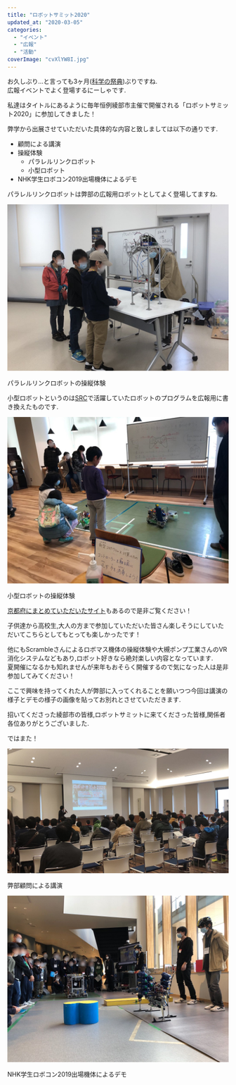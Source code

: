 ```yaml
---
title: "ロボットサミット2020"
updated_at: "2020-03-05"
categories: 
  - "イベント"
  - "広報"
  - "活動"
coverImage: "cvXlYW8I.jpg"
---
```


お久しぶり...と言っても3ヶ月([科学の祭典](2019-12-05))ぶりですね.  
広報イベントでよく登場するにーしゃです.

私達はタイトルにあるように毎年恒例綾部市主催で開催される「ロボットサミット2020」に参加してきました！

弊学から出展させていただいた具体的な内容と致しましては以下の通りです.

- 顧問による講演
- 操縦体験
    - パラレルリンクロボット
    - 小型ロボット
- NHK学生ロボコン2019出場機体によるデモ

パラレルリンクロボットは弊部の広報用ロボットとしてよく登場してますね.

![](images/SNFE8peW.jpg)

パラレルリンクロボットの操縦体験

小型ロボットというのは[SRC](2019-10-02)で活躍していたロボットのプログラムを広報用に書き換えたものです.

![](images/Ahl57XbP.jpg)

小型ロボットの操縦体験

[京都府にまとめていただいたサイト](https://www.pref.kyoto.jp/sangyo-sien/nicc/robot2020-rep.html)もあるので是非ご覧ください！

子供達から高校生,大人の方まで参加していただいた皆さん楽しそうにしていただいてこちらとしてもとっても楽しかったです！

他にもScrambleさんによるロボマス機体の操縦体験や大槻ポンプ工業さんのVR消化システムなどもあり,ロボット好きなら絶対楽しい内容となっています.  
夏開催になるかも知れませんが来年もおそらく開催するので気になった人は是非参加してみてください！

ここで興味を持ってくれた人が弊部に入ってくれることを願いつつ今回は講演の様子とデモの様子の画像を貼ってお別れとさせていただきます.

招いてくださった綾部市の皆様,ロボットサミットに来てくださった皆様,関係者各位ありがとうございました.

ではまた！

![](images/cvXlYW8I.jpg)

弊部顧問による講演

![](images/QPYsBRd8.jpg)

NHK学生ロボコン2019出場機体によるデモ
